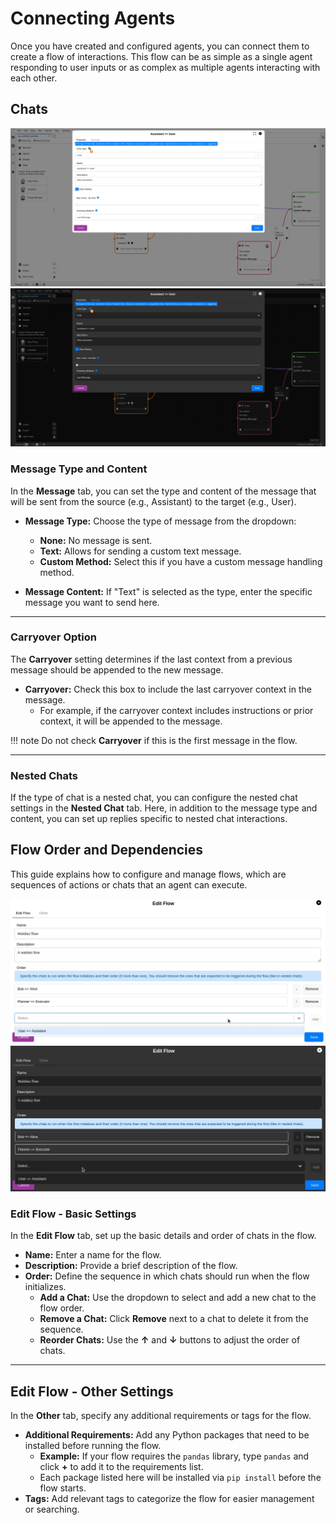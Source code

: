 # Connecting Agents

Once you have created and configured agents, you can connect them to create a flow of interactions. This flow can be as simple as a single agent responding to user inputs or as complex as multiple agents interacting with each other.

## Chats

![Chat Preview](../static/images/light/chats_2.webp#only-light)
![Chat Dark Preview](../static/images/dark/chats_2.webp#only-dark)

### **Message Type and Content**

In the **Message** tab, you can set the type and content of the message that will be sent from the source (e.g., Assistant) to the target (e.g., User).

- **Message Type:** Choose the type of message from the dropdown:
  - **None:** No message is sent.
  - **Text:** Allows for sending a custom text message.
  - **Custom Method:** Select this if you have a custom message handling method.

- **Message Content:** If "Text" is selected as the type, enter the specific message you want to send here.

---

### **Carryover Option**

The **Carryover** setting determines if the last context from a previous message should be appended to the new message.

- **Carryover:** Check this box to include the last carryover context in the message.
  - For example, if the carryover context includes instructions or prior context, it will be appended to the message.

!!! note
    Do not check **Carryover** if this is the first message in the flow.

---

### Nested Chats

If the type of chat is a nested chat, you can configure the nested chat settings in the **Nested Chat** tab. Here, in addition to the message type and content, you can set up replies specific to nested chat interactions.

## Flow Order and Dependencies

This guide explains how to configure and manage flows, which are sequences of actions or chats that an agent can execute.

![Flow settings Preview](../static/images/light/flow.webp#only-light)
![Flow settings Dark Preview](../static/images/dark/flow.webp#only-dark)

### **Edit Flow - Basic Settings**

In the **Edit Flow** tab, set up the basic details and order of chats in the flow.

- **Name:** Enter a name for the flow.
- **Description:** Provide a brief description of the flow.
- **Order:** Define the sequence in which chats should run when the flow initializes.
  - **Add a Chat:** Use the dropdown to select and add a new chat to the flow order.
  - **Remove a Chat:** Click **Remove** next to a chat to delete it from the sequence.
  - **Reorder Chats:** Use the **↑** and **↓** buttons to adjust the order of chats.

---

## **Edit Flow - Other Settings**

In the **Other** tab, specify any additional requirements or tags for the flow.

- **Additional Requirements:** Add any Python packages that need to be installed before running the flow.
  - **Example:** If your flow requires the `pandas` library, type `pandas` and click **+** to add it to the requirements list.
  - Each package listed here will be installed via `pip install` before the flow starts.
- **Tags:** Add relevant tags to categorize the flow for easier management or searching.
